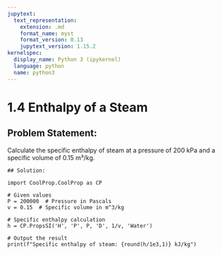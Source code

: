 ```yaml
---
jupytext:
  text_representation:
    extension: .md
    format_name: myst
    format_version: 0.13
    jupytext_version: 1.15.2
kernelspec:
  display_name: Python 3 (ipykernel)
  language: python
  name: python3
---
```


# 1.4 Enthalpy of a Steam

## Problem Statement:
Calculate the specific enthalpy of steam at a pressure of 200 kPa and a specific volume of 0.15 m³/kg.

```{code-cell} ipython3
## Solution:

import CoolProp.CoolProp as CP

# Given values
P = 200000  # Pressure in Pascals
v = 0.15  # Specific volume in m^3/kg

# Specific enthalpy calculation
h = CP.PropsSI('H', 'P', P, 'D', 1/v, 'Water')

# Output the result
print(f"Specific enthalpy of steam: {round(h/1e3,1)} kJ/kg")
```
